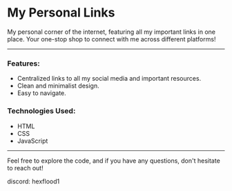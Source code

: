 # My Personal Links

My personal corner of the internet, featuring all my important links in one place. Your one-stop shop to connect with me across different platforms!


---

### Features:

* Centralized links to all my social media and important resources.
* Clean and minimalist design.
* Easy to navigate.

### Technologies Used:

* HTML
* CSS
* JavaScript

---

Feel free to explore the code, and if you have any questions, don't hesitate to reach out!

discord: hexflood1
